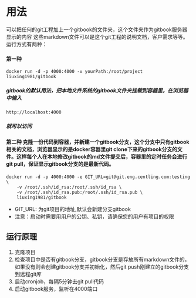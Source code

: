 # 用法

可以把任何的git工程加上一个gitbook的文件夹，这个文件夹作为gitbook服务器显示的内容
这些markdown文件可以是这个git工程的说明文档，客户需求等等。
运行方式有两种：

#### 第一种

```
docker run -d -p 4000:4000 -v yourPath:/root/project liuxing1981/gitbook
```
##### gitbook的默认用法，把本地文件系统的gitbook文件夹挂载到容器里，在浏览器中输入

```
http://localhost:4000
```
##### 就可以访问


#### 第二种 克隆一份代码到容器，并新建一个gitbook分支，这个分支中只有gitbook相关的文档，浏览器显示的是docker容器里git clone下来的gitbook分支的文件。这样每个人在本地修改gitbook的md文件提交后，容器里的定时任务会进行git pull，保证显示gitbook分支的是最新代码。

```
docker run -d -p 4000:4000 -e GIT_URL=git@git.eng.centling.com:testing \
    -v /root/.ssh/id_rsa:/root/.ssh/id_rsa \
    -v /root/.ssh/id_rsa.pub:/root/.ssh/id_rsa.pub \
	liuxing1981/gitbook
```

* GIT_URL: 为git项目的地址,默认会新建分支gitbook
* 注意：启动时需要用用户的公钥、私钥，请确保您的用户有项目的权限

## 运行原理
1. 克隆项目
2. 检查项目中是否有gitbook分支，gitbook分支是存放所有markdown文件的，如果没有则会创建gitbook分支并初始化，然后git push刚建立的gitbook分支到远程git库
3. 启动cronjob，每隔5分钟去git pull代码
4. 启动gitbook服务，监听在4000端口
